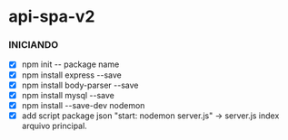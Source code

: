 # api-spa-v2

### INICIANDO

- [x] npm init -- package name
- [x] npm install express --save 
- [x] npm install body-parser --save
- [x] npm install mysql --save
- [x] npm install --save-dev nodemon
- [x] add script package json "start: nodemon server.js" -> server.js index arquivo principal.
